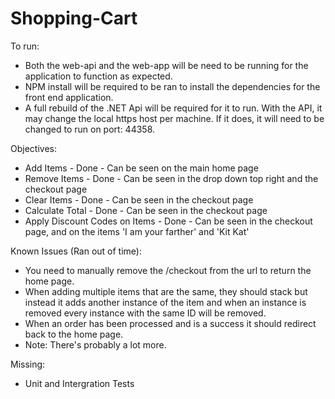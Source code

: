 # Shopping-Cart

To run:
 - Both the web-api and the web-app will be need to be running for the application to function as expected.
 - NPM install will be required to be ran to install the dependencies for the front end application.
 - A full rebuild of the .NET Api will be required for it to run. With the API, it may change the local https host per machine. If it does, it will need to be changed to run on port: 44358.
 
Objectives:
 - Add Items - Done - Can be seen on the main home page
 - Remove Items - Done - Can be seen in the drop down top right and the checkout page
 - Clear Items - Done - Can be seen in the checkout page
 - Calculate Total - Done - Can be seen in the checkout page
 - Apply Discount Codes on Items - Done - Can be seen in the checkout page, and on the items 'I am your farther' and 'Kit Kat'
 
Known Issues (Ran out of time):
 - You need to manually remove the /checkout from the url to return the home page.
 - When adding multiple items that are the same, they should stack but instead it adds another instance of the item and when an instance is removed every instance with the same ID will be removed. 
 - When an order has been processed and is a success it should redirect back to the home page. 
 - Note: There's probably a lot more.
 
Missing:
- Unit and Intergration Tests
